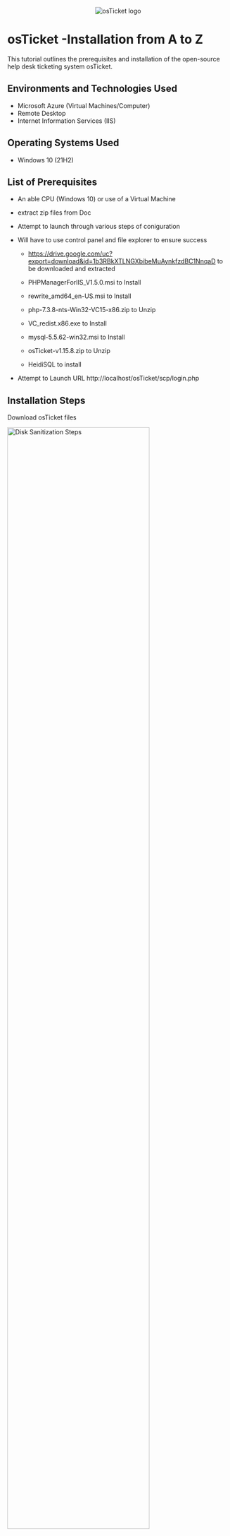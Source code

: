 <p align="center">
<img src="https://i.imgur.com/Clzj7Xs.png" alt="osTicket logo"/>
</p>

<h1>osTicket -Installation from A to Z </h1>
This tutorial outlines the prerequisites and installation of the open-source help desk ticketing system osTicket.<br />


<h2>Environments and Technologies Used</h2>

- Microsoft Azure (Virtual Machines/Computer)
- Remote Desktop
- Internet Information Services (IIS)

<h2>Operating Systems Used </h2>

- Windows 10</b> (21H2)

<h2>List of Prerequisites</h2>

- An able CPU (Windows 10) or use of a Virtual Machine
- extract zip files from Doc 
- Attempt to launch through various steps of coniguration

- Will have to use control panel and file explorer to ensure success

  - https://drive.google.com/uc?export=download&id=1b3RBkXTLNGXbibeMuAynkfzdBC1NnqaD to be downloaded and extracted

  - PHPManagerForIIS_V1.5.0.msi to Install

  - rewrite_amd64_en-US.msi to Install
  
  - php-7.3.8-nts-Win32-VC15-x86.zip to Unzip
  
  - VC_redist.x86.exe to Install
  
  - mysql-5.5.62-win32.msi to Install
  
  - osTicket-v1.15.8.zip to Unzip

  - HeidiSQL to install
  
- Attempt to Launch URL  http://localhost/osTicket/scp/login.php

<h2>Installation Steps</h2>

Download osTicket files
<p>
<img src="https://i.imgur.com/0dKkroD.png" height="80%" width="80%" alt="Disk Sanitization Steps"/>
</p>

<p>
<img src="https://i.imgur.com/IU7xUFM.png" height="80%" width="80%" alt="Disk Sanitization Steps"/>
</p>
<p>
Downloaded osTicket files

<p>
<img src="https://i.imgur.com/H2oclwr.png" height="80%" width="80%" alt="Disk Sanitization Steps"/>
</p>
<p>

Extract osTicket-v1.15.8.zip from the desktop
<p>
<img src="https://i.imgur.com/8QCLhpT.png" height="80%" width="80%" alt="Disk Sanitization Steps"/>
</p>
<p>

Use Loopback to try the webserver  
<p>
<img src="https://i.imgur.com/vG5Twfr.png" height="80%" width="80%" alt="Disk Sanitization Steps"/>
</p>
<p>

Enable IIS in Windows WITH CGI
World Wide Web Services -> Application Development Features -> [X] CG
<br />

<p>
<img src="https://i.imgur.com/0LTOeOE.png" height="80%" width="80%" alt="Disk Sanitization Steps"/>
</p>
<p>
Reload URL to show IIS is fucntional

<p>
<img src="https://i.imgur.com/H1dyL27.png" height="80%" width="80%" alt="Disk Sanitization Steps"/>
</p>
<p>

Now it is time to configure 
<p>
<img src="https://i.imgur.com/SIaViSc.png" height="80%" width="80%" alt="Disk Sanitization Steps"/>
</p>
<p>
Create Directory for PHPManagerForIIS_V1.5.0.msi 

<p>
<img src="https://i.imgur.com/O0w6DqJ.png" height="80%" width="80%" alt="Disk Sanitization Steps"/>
</p>
<p>
Extract PHPManagerForIIS_V1.5.0.msi into Directory to Install

<p>
<img src="https://i.imgur.com/MFFXo3c.png" height="80%" width="80%" alt="Disk Sanitization Steps"/>
</p>
<p>
Download PHPManagerForIIS_V1.5.0.msi

<p>
<img src="https://i.imgur.com/1qvb4DE.png" height="80%" width="80%" alt="Disk Sanitization Steps"/>
</p>
<p>
Download rewrite_amd64_en-US.msi

<p>
<img src="https://i.imgur.com/h7eL1CI.png" height="80%" width="80%" alt="Disk Sanitization Steps"/>
</p>
<p>
Install VC_redist.x86.exe

<p>
<img src="https://i.imgur.com/jwFSnLD.png" height="80%" width="80%" alt="Disk Sanitization Steps"/>
</p>
<p>
Install MySQL 5.5.62 (mysql-5.5.62-win32.msi)
Typical Setup -> Launch Configuration Wizard (after install) -> Standard Configuration ->
Username: root
Password: root

<p>
<img src="https://i.imgur.com/Hl8DdVk.png" height="80%" width="80%" alt="Disk Sanitization Steps"/>
</p>
<p>
Open IIS as an Admin -> Register PHP from within IIS (PHP Manager -> C:\PHP\php-cgi.exe) -> Reload IIS (Open IIS, Stop and Start the server)

<p>
<img src="" height="80%" width="80%" alt="Disk Sanitization Steps"/>
</p>
<p>
Install osTicket v1.15.8 -> From the “osTicket-Installation-Files” folder, unzip “osTicket-v1.15.8.zip” -> copy the “upload” folder into “c:\inetpub\wwwroot” -> Within “c:\inetpub\wwwroot”, Rename “upload” to “osTicket”
Reload IIS (Open IIS, Stop and Start the server)
  
<p>
<img src="" height="80%" width="80%" alt="Disk Sanitization Steps"/>
</p>
<p>
Go to sites -> Default -> osTicket
On the right, click “Browse *:80”

<p>
<img src="" height="80%" width="80%" alt="Disk Sanitization Steps"/>
</p>
<p>
Some extensions are not enabled
  - Go back to IIS, sites -> Default -> osTicket
  - Double-click PHP Manager
  - Click “Enable or disable an extension”
  - Enable: php_imap.dll
  - Enable: php_intl.dll
  - Enable: php_opcache.dll
Refresh the osTicket site in your browser, observe the changes
<p>
<img src="" height="80%" width="80%" alt="Disk Sanitization Steps"/>
</p>
<p>
<p>
<img src="" height="80%" width="80%" alt="Disk Sanitization Steps"/>
</p>
<p>
Rename: ost-config.php From: C:\inetpub\wwwroot\osTicket\include\ost-sampleconfig.php To: C:\inetpub\wwwroot\osTicket\include\ost-config.php

<p>
<img src="" height="80%" width="80%" alt="Disk Sanitization Steps"/>
</p>
<p>
Assign Permissions: ost-config.php -> Disable inheritance -> Remove All New Permissions -> Everyone -> All

<p>
<img src="https://i.imgur.com/niVHnN4.png" height="80%" width="80%" alt="Disk Sanitization Steps"/>
</p>
<p>
Continue Setting up osTicket in the browser (click Continue)
Name Helpdesk
Default email (receives email from customers)

<p>
<img src="https://i.imgur.com/8i3Rkjg.png" height="80%" width="80%" alt="Disk Sanitization Steps"/>
</p>
<p>
From the “osTicket-Installation-Files” folder -> install HeidiSQL -> Open Heidi SQL -> Create a new session, root/root -> Connect to the session -> Create a database called “osTicket”

<p>
<img src="https://i.imgur.com/EmILzXn.png" height="80%" width="80%" alt="Disk Sanitization Steps"/>
</p>
<p>
Type here......
<p>
<img src="https://i.imgur.com/cnBDV7u.png" height="80%" width="80%" alt="Disk Sanitization Steps"/>
</p>
<p>
Type here......
Continue Setting up osTicket in the browser
MySQL Database: osTicket
MySQL Username: root
MySQL Password: root
Click “Install Now!”

<p>
<img src="https://i.imgur.com/T4y7xRZ.png" height="80%" width="80%" alt="Disk Sanitization Steps"/>
</p>
<p>
Type here......
</p>
<br />
Congratulations, hopefully it is installed with no errors!
Browse to your help desk login page: http://localhost/osTicket/scp/login.php

<p>
<img src="https://i.imgur.com/dmUReAE.png" height="80%" width="80%" alt="Disk Sanitization Steps"/>
</p>
</p>
Clean up: Delete: C:\inetpub\wwwroot\osTicket\setup -> Set Permissions to “Read” only -> C:\inetpub\wwwroot\osTicket\include\ost-config.php


